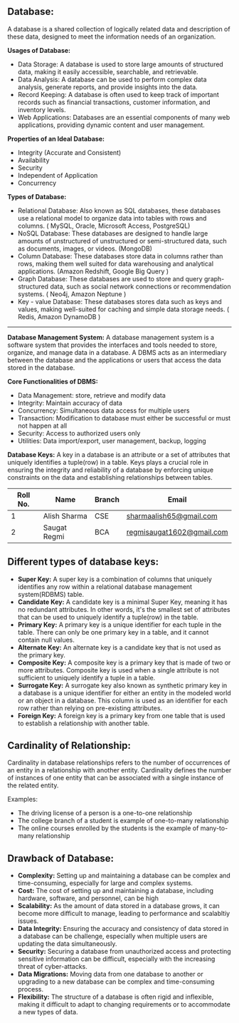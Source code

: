 ## Database: 
A database is a shared collection of logically related data and description of these data, designed to meet the information needs of an organization.

**Usages of Database:** 
- Data Storage: A database is used to store large amounts of structured data, making it easily accessible, searchable, and retrievable. 
- Data Analysis: A database can be used to perform complex data analysis, generate reports, and provide insights into the data. 
- Record Keeping: A database is often used to keep track of important records such as financial transactions, customer information, and inventory levels. 
- Web Applications: Databases are an essential components of many web applications, providing dynamic content and user management. 


**Properties of an Ideal Database:**
- Integrity (Accurate and Consistent)  
- Availability 
- Security 
- Independent of Application 
- Concurrency 


**Types of Database:**
- Relational Database: Also known as SQL databases, these databases use a relational model to organize data into tables with rows and columns. ( MySQL, Oracle, Microsoft Access, PostgreSQL) 
- NoSQL Database: These databases are designed to handle large amounts of unstructured of unstructured or semi-structured data, such as documents, images, or videos. (MongoDB) 
- Column Database: These databases store data in columns rather than rows, making them well suited for data warehousing and analytical applications. (Amazon Redshift, Google Big Query )
- Graph Database: These databases are used to store and query graph-structured data, such as social network connections or recommendation systems. ( Neo4j, Amazon Neptune )
- Key - value Database: These databases stores data such as keys and values, making well-suited for caching and simple data storage needs. ( Redis, Amazon DynamoDB )

-----

**Database Management System:** A database management system is a software system that provides the interfaces and tools needed to store, organize, and manage data in a database. A DBMS acts as an intermediary between the database and the applications or users that access the data stored in the database.

**Core Functionalities of DBMS:**
  - Data Management: store, retrieve and modify data 
  - Integrity: Maintain accuracy of data 
  - Concurrency: Simultaneous data access for multiple users 
  - Transaction: Modification to database must either be successful or must not happen at all 
  - Security: Access to authorized users only  
  - Utilities: Data import/export, user management, backup, logging 

**Database Keys:** A key in a database is an attribute or a set of attributes that uniquely identifies a tuple(row) in a table. Keys plays a crucial role in ensuring the integrity and reliability of a database by enforcing unique constraints on the data and establishing relationships between tables. 

| Roll No. | Name | Branch | Email | 
| ----- | -----| ----- | -----|
| 1 | Alish Sharma | CSE | sharmaalish65@gmail.com |
| 2 | Saugat Regmi | BCA | regmisaugat1602@gmail.com | 

## Different types of database keys:

- **Super Key:** A super key is a combination of columns that uniquely identifies any row within a relational database management system(RDBMS) table. 
- **Candidate Key:** A candidate key is a minimal Super Key, meaning it has no redundant attributes. In other words, it's the smallest set of attributes that can be used to uniquely identify a tuple(row) in the table. 
- **Primary Key:** A primary key is a unique identifier for each tuple in the table. There can only be one primary key in a table, and it cannot contain null values.  
- **Alternate Key:** An alternate key is a candidate key that is not used as the primary key. 
- **Composite Key:** A composite key is a primary key that is made of two or more attributes. Composite  key is used when a single attribute is not sufficient to uniquely identify a tuple in a table. 
- **Surrogate Key:** A surrogate key also known as synthetic primary key in a database is a unique identifier for either an entity in the modeled world or an object in a database. This column is used as an identifier for each row rather than relying on pre-existing attributes. 
- **Foreign Key:** A foreign key is a primary key from one table that is used to establish a relationship with another table. 

## Cardinality of Relationship: 
Cardinality in database relationships refers to the number of occurrences of an entity in a relationship with another entity. Cardinality defines the number of instances of one entity that can be associated with a single instance of the related entity. 

Examples:
  - The driving license of a person is a one-to-one relationship
  - The college branch of a student is example of one-to-many relationship
  - The online courses enrolled by the students is the example of many-to-many relationship

## Drawback of Database: 
- **Complexity:** Setting up and maintaining a database can be complex and time-consuming, especially for large and complex systems. 
- **Cost:** The cost of setting up and maintaining a database, including hardware, software, and personnel, can be high 
- **Scalability:** As the amount of data stored in a database grows, it can become more difficult to manage, leading to performance and scalabltiy issues. 
- **Data Integrity:** Ensuring the accuracy and consistency of data stored in a database can be challenge, especially when multiple users are updating the data simultaneously.
- **Security:** Securing a database from unauthorized access and protecting sensitive information can be difficult, especially with the increasing threat of cyber-attacks. 
- **Data Migrations:** Moving data from one database to another or upgrading to a new database can be complex and time-consuming process. 
- **Flexibility:** The structure of a database is often rigid and inflexible, making it difficult to adapt to changing requirements or to accommodate a new types of data. 
